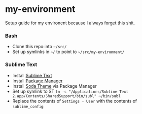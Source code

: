 # my-environment
Setup guide for my environent because I always forget this shit.

### Bash
- Clone this repo into `~/src/`
- Set up symlinks in `~/` to point to `~/src/my-environment/`

### Sublime Text
- Install [Sublime Text](http://sublimetext.com)
- Install [Package Manager](https://sublime.wbond.net/installation)
- Install [Soda Theme](https://github.com/buymeasoda/soda-theme/) via Package Manager
- Set up symlink to ST `ln -s "/Applications/Sublime Text 2.app/Contents/SharedSupport/bin/subl" ~/bin/subl`
- Replace the contents of `Settings - User` with the contents of `sublime_config`
